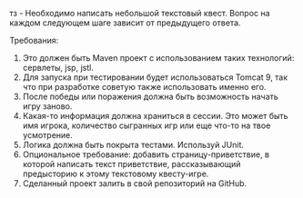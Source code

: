 тз - Необходимо написать небольшой текстовый квест. Вопрос на каждом следующем шаге зависит от предыдущего ответа.

Требования:

1) Это должен быть Maven проект с использованием таких технологий: сервлеты, jsp, jstl.
2) Для запуска при тестировании будет использоваться Tomcat 9, так что при разработке советую также использовать именно его.
3) После победы или поражения должна быть возможность начать игру заново.
4) Какая-то информация должна храниться в сессии. Это может быть имя игрока, количество сыгранных игр или еще что-то на твое усмотрение.
5) Логика должна быть покрыта тестами. Используй JUnit.
6) Опциональное требование: добавить страницу-приветствие, в которой написать текст приветствие, рассказывающий предысторию к этому текстовому квесту-игре.
7) Сделанный проект залить в свой репозиторий на GitHub.

